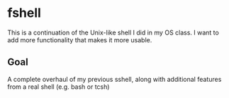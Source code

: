 # fshell
This is a continuation of the Unix-like shell I did in my OS class. I want to add more functionality that makes it more usable.

## Goal

A complete overhaul of my previous sshell, along with additional features from a real shell (e.g. bash or tcsh)
